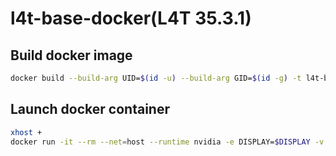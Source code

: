 # l4t-base-docker(L4T 35.3.1)

## Build docker image

```bash
docker build --build-arg UID=$(id -u) --build-arg GID=$(id -g) -t l4t-base:35.3.1 .
```

## Launch docker container

```bash
xhost +
docker run -it --rm --net=host --runtime nvidia -e DISPLAY=$DISPLAY -v /tmp/.X11-unix/:/tmp/.X11-unix l4t-base:35.3.1 bash
```
